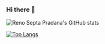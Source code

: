 ### Hi there 👋

![Reno Septa Pradana's GitHub stats](https://github-readme-stats.vercel.app/api?username=rennols&count_private=true&show_icons=true&theme=transparent)

[![Top Langs](https://github-readme-stats.vercel.app/api/top-langs/?username=rennols&layout=compact)](https://github.com/anuraghazra/github-readme-stats)

<!--
**rennols/rennols** is a ✨ _special_ ✨ repository because its `README.md` (this file) appears on your GitHub profile.

Here are some ideas to get you started:

- 🔭 I’m currently working on ...
- 🌱 I’m currently learning ...
- 👯 I’m looking to collaborate on ...
- 🤔 I’m looking for help with ...
- 💬 Ask me about ...
- 📫 How to reach me: ...
- 😄 Pronouns: ...
- ⚡ Fun fact: ...
-->

